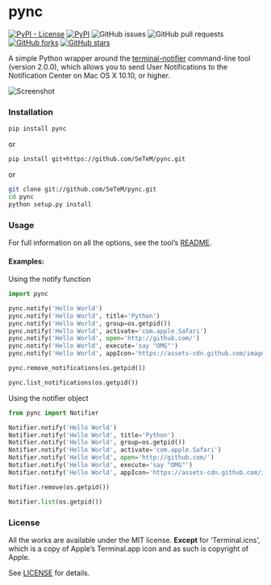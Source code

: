 # pync
[![PyPI - License](https://img.shields.io/pypi/l/pync.svg)](https://github.com/SeTeM/pync/blob/master/LICENSE)
[![PyPI](https://img.shields.io/pypi/v/pync.svg)](https://pypi.org/project/pync/)
![GitHub issues](https://img.shields.io/github/issues-raw/SeTeM/pync.svg)
![GitHub pull requests](https://img.shields.io/github/issues-pr/SeTeM/pync.svg)
[![GitHub forks](https://img.shields.io/github/forks/SeTeM/pync.svg?style=social&label=Fork)](https://github.com/SeTeM/pync)
[![GitHub stars](https://img.shields.io/github/stars/SeTeM/pync.svg?style=social&label=Stars)](https://github.com/SeTeM/pync)

A simple Python wrapper around the [terminal-notifier][HOMEPAGE] command-line tool (version 2.0.0), which allows you to send User Notifications to the Notification Center on Mac OS X 10.10, or higher.

![Screenshot](http://f.cl.ly/items/1k051n3k0u0i101m1i0U/Screen%20Shot%202012-08-24%20at%2012.20.40%20PM.png)

### Installation

```bash
pip install pync
```
or
```bash
pip install git+https://github.com/SeTeM/pync.git
```
or
```bash
git clone git://github.com/SeTeM/pync.git
cd pync
python setup.py install
```

### Usage

For full information on all the options, see the tool’s [README][README].

#### Examples:

Using the notify function
```python
import pync

pync.notify('Hello World')
pync.notify('Hello World', title='Python')
pync.notify('Hello World', group=os.getpid())
pync.notify('Hello World', activate='com.apple.Safari')
pync.notify('Hello World', open='http://github.com/')
pync.notify('Hello World', execute='say "OMG"')
pync.notify('Hello World', appIcon='https://assets-cdn.github.com/images/modules/logos_page/Octocat.png')

pync.remove_notifications(os.getpid())

pync.list_notifications(os.getpid())
```

Using the notifier object
```python
from pync import Notifier

Notifier.notify('Hello World')
Notifier.notify('Hello World', title='Python')
Notifier.notify('Hello World', group=os.getpid())
Notifier.notify('Hello World', activate='com.apple.Safari')
Notifier.notify('Hello World', open='http://github.com/')
Notifier.notify('Hello World', execute='say "OMG"')
Notifier.notify('Hello World', appIcon='https://assets-cdn.github.com/images/modules/logos_page/Octocat.png')

Notifier.remove(os.getpid())

Notifier.list(os.getpid())
```


### License

All the works are available under the MIT license. **Except** for ‘Terminal.icns’, which is a copy of Apple’s Terminal.app icon and as such is copyright of Apple.

See [LICENSE][LICENSE] for details.

[HOMEPAGE]: https://github.com/alloy/terminal-notifier
[README]: https://github.com/alloy/terminal-notifier/blob/master/README.markdown
[LICENSE]: https://github.com/setem/pync/blob/master/LICENSE
